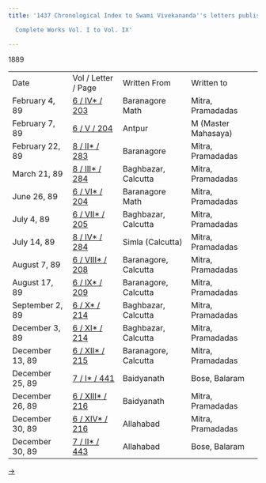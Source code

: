 ```yaml
---
title: '1437 Chronological Index to Swami Vivekananda''s letters published in the

  Complete Works Vol. I to Vol. IX'

---
```





1889

<div class="center">

|                 |                                                                       |                      |                     |
|-----------------|-----------------------------------------------------------------------|----------------------|---------------------|
| Date            | Vol / Letter / Page                                                   | Written From         | Written to          |
| February 4, 89  | [6 / IV\* / 203](../../../volume_6/epistles_second_series/)   | Baranagore Math      | Mitra, Pramadadas   |
| February 7, 89  | [6 / V / 204](../../../volume_6/epistles_second_series/)        | Antpur               | M (Master Mahasaya) |
| February 22, 89 | [8 / II\* / 283](../../../volume_8/epistles_fourth_series/)   | Baranagore           | Mitra, Pramadadas   |
| March 21, 89    | [8 / III\* / 284](../../../volume_8/epistles_fourth_series/)  | Baghbazar, Calcutta  | Mitra, Pramadadas   |
| June 26, 89     | [6 / VI\* / 204](../../../volume_6/epistles_second_series/)   | Baranagore Math      | Mitra, Pramadadas   |
| July 4, 89      | [6 / VII\* / 205](../../../volume_6/epistles_second_series/)  | Baghbazar, Calcutta  | Mitra, Pramadadas   |
| July 14, 89     | [8 / IV\* / 284](../../../volume_8/epistles_fourth_series/)   | Simla (Calcutta)     | Mitra, Pramadadas   |
| August 7, 89    | [6 / VIII\* / 208](../../../volume_6/epistles_second_series/) | Baranagore, Calcutta | Mitra, Pramadadas   |
| August 17, 89   | [6 / IX\* / 209](../../../volume_6/epistles_second_series/)   | Baranagore, Calcutta | Mitra, Pramadadas   |
| September 2, 89 | [6 / X\* / 214](../../../volume_6/epistles_second_series/)    | Baghbazar, Calcutta  | Mitra, Pramadadas   |
| December 3, 89  | [6 / XI\* / 214](../../../volume_6/epistles_second_series/)   | Baghbazar, Calcutta  | Mitra, Pramadadas   |
| December 13, 89 | [6 / XII\* / 215](../../../volume_6/epistles_second_series/)  | Baranagore, Calcutta | Mitra, Pramadadas   |
| December 25, 89 | [7 / I\* / 441](../../../volume_7/epistles_third_series/)      | Baidyanath           | Bose, Balaram       |
| December 26, 89 | [6 / XIII\* / 216](../../../volume_6/epistles_second_series/) | Baidyanath           | Mitra, Pramadadas   |
| December 30, 89 | [6 / XIV\* / 216](../../../volume_6/epistles_second_series/)  | Allahabad            | Mitra, Pramadadas   |
| December 30, 89 | [7 / II\* / 443](../../../volume_7/epistles_third_series/)     | Allahabad            | Bose, Balaram       |

[→](1890.htm)